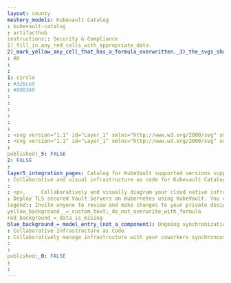 ```yaml
---
layout: county 
meshery_models: Kubevault Catalog
: kubevault-catalog
: artifacthub
instructions:: Security & Compliance
1)_fill_in_any_red_cells_with_appropriate_data.
2)_mark_yellow_any_cell_that_has_a_formula_overwritten._3)_the_svgs_shouldn't_have_xml_header_they_are_added_programmatically_through_workflows: Uncategorized
: AH
: 
: 
1: circle
: #326ce5
: #00D3A9
: 
: 
: 
: 
: 
: 
: <svg version="1.1" id="Layer_1" xmlns="http://www.w3.org/2000/svg" xmlns:xlink="http://www.w3.org/1999/xlink" x="0px" y="0px", 	 viewBox="0 0 32 32" style="enable-background:new 0 0 32 32;" xml:space="preserve">, <style type="text/css">, 	.st0{fill:#326CE5;}, </style>, <path class="st0" d="M15.9,31.8L0,0h31.8l-7.2,14.4h-0.4c-0.8,0-0.9,0.1-1,1.6c0,0.6-1.7,1.6-2.6,1.6c-0.1,0-0.2,0-0.3,0l-0.2-0.1, 	c-0.7-0.5-1-0.8-1.4-0.8c-0.3,0-0.7,0.3-1.3,1L17,18c-0.1,0.1-0.2,0.2-0.2,0.3c-0.1,0.1-0.1,0.2-0.1,0.3c0,0.2,0.1,0.4,0.3,0.5, 	c0.2,0.2,0.4,0.4,0.5,0.6c0.1,0.2,0.2,0.5,0.3,0.8c0,0.3-0.1,0.6-0.2,0.9l-0.4,0.9c0,0.2-0.1,0.3-0.2,0.4c-0.1,0.1-0.3,0.2-0.5,0.2, 	h-0.7h-0.2c-0.3,0-0.7,0-0.8,0.3c0,0.2,0,0.4,0,0.5V25c0,1.2,0,1.2,1.2,1.3h0.4c0.5,0,1.2,1,1.5,1.8L15.9,31.8z M15,14.7v1.8h1.9, 	v-1.8H15z M12.2,11.9v1.9h1.8v-1.9H12.2z M17.8,11.9v1.8h1.9v-1.8H17.8z M15,11.9v1.9h1.9v-1.9H15z M12.2,9.1V11h1.8V9.1H12.2z, 	 M15,9.1v1.8h1.9V9.1H15z M17.8,9.1v1.8h1.9V9.1H17.8z M12.2,6.4v1.9h1.8V6.4H12.2z M17.8,6.4v1.8h1.8V6.4H17.8z M15,6.4v1.8h1.9, 	V6.4H15z"/>, <path class="st0" d="M31,23.4c-0.3-0.2-0.6-0.5-0.8-0.9s-0.3-0.8-0.2-1.2v-0.1c0.8-1,0.8-1-0.1-1.9c-0.9-0.9-0.7-0.6-1.3,0, 	c-0.1,0.1-0.2,0.2-0.3,0.2c-0.1,0.1-0.2,0.1-0.3,0.1c-0.1,0-0.2,0-0.4,0c-0.1,0-0.2-0.1-0.3-0.2c-0.1-0.1-0.2-0.1-0.4-0.2h-0.1, 	c-0.1,0-0.2-0.1-0.3-0.1c-0.1-0.1-0.2-0.2-0.2-0.3c-0.1-0.1-0.1-0.2-0.1-0.3c0-0.1,0-0.2,0-0.4l0,0c0,0,0-0.2,0-0.3, 	c0-0.1-0.1-0.2-0.2-0.3c-0.1-0.1-0.2-0.1-0.3-0.1H25c-1.1,0-1.3-0.2-1.4,1.1c0,0.5-1.6,1.3-2,1.1h-0.1c-1-1-1-1-1.8-0.2L19.4,20, 	c-0.1,0.1-0.2,0.2-0.2,0.3c0,0.1,0,0.2,0.1,0.3l0,0c0.2,0.1,0.3,0.3,0.4,0.5c0.1,0.2,0.1,0.4,0.1,0.6c0,0.2-0.1,0.4-0.2,0.6, 	l-0.3,0.6c0,0.1-0.1,0.2-0.2,0.3c-0.1,0.1-0.2,0.1-0.3,0.1h-0.5c-0.2,0-0.6,0-0.7,0.2c0,0.1,0,0.3,0,0.4v1c0,0.8,0,0.8,0.8,0.9h0.3, 	c0.6,0,1.4,1.5,1.1,2v0.1c-0.7,1-0.7,1,0.2,1.9l0.2,0.2c0.2,0.2,0.5,0.3,0.8,0v-0.1c0.1-0.1,0.3-0.2,0.4-0.3, 	c0.2-0.1,0.3-0.1,0.5-0.1c0.2,0,0.3,0,0.5,0.1c0.2,0.1,0.3,0.2,0.4,0.3l0.3,0.1c0.1,0,0.3,0.1,0.4,0.2c0.1,0.1,0.1,0.3,0.1,0.4, 	c0,0.2,0,0.4,0,0.6c0,0.1,0,0.1,0,0.2c0,0.1,0,0.1,0.1,0.2c0,0.1,0.1,0.1,0.1,0.1C24,32,24,32,24.1,32c0.1,0,0.1,0,0.2,0h1.1, 	c0.4,0,0.7-0.2,0.6-0.6c0,0,0,0,0-0.1c0-0.3,0.1-0.6,0.3-0.9c0.2-0.2,0.5-0.4,0.8-0.4l0,0c0.1,0,0.2-0.1,0.3-0.1l0,0, 	c0.2-0.1,0.4-0.2,0.6-0.1c0.2,0,0.4,0.1,0.5,0.3l0,0c0.2,0.2,0.4,0.3,0.6,0.5c0.7-0.3,1.2-0.8,1.5-1.4c0-0.1-0.1-0.3-0.2-0.4, 	c-0.3-0.2-0.5-0.5-0.5-0.8c-0.1-0.3,0-0.7,0.2-0.9l0.1-0.2c0-0.1,0-0.1,0-0.2c0-0.2,0.1-0.4,0.3-0.5c0.1-0.1,0.3-0.2,0.5-0.1, 	c1,0,1,0,1-1.1C32,23.8,32.2,23.6,31,23.4z M28,24.7c0,0.6-0.2,1.2-0.5,1.7c-0.3,0.5-0.8,0.9-1.4,1.1c-0.6,0.2-1.2,0.3-1.8,0.1, 	c-0.6-0.1-1.1-0.4-1.6-0.9c-0.4-0.4-0.7-1-0.8-1.6s0-1.2,0.2-1.8c0.2-0.6,0.6-1,1.2-1.4c0.5-0.3,1.1-0.5,1.7-0.5, 	c0.8,0,1.6,0.3,2.1,0.9S28,23.9,28,24.7L28,24.7z"/>, </svg>
: <svg version="1.1" id="Layer_1" xmlns="http://www.w3.org/2000/svg" xmlns:xlink="http://www.w3.org/1999/xlink" x="0px" y="0px",          viewBox="0 0 32 32" style="enable-background:new 0 0 32 32;" xml:space="preserve">, <style type="text/css">,         .st0{fill:#FFFFFF;}, </style>, <path class="st0" d="M15.9,31.8L0,0h31.8l-7.2,14.4h-0.4c-0.8,0-0.9,0.1-1,1.6c0,0.6-1.7,1.6-2.6,1.6c-0.1,0-0.2,0-0.3,0l-0.2-0.1,         c-0.7-0.5-1-0.8-1.4-0.8c-0.3,0-0.7,0.3-1.3,1L17,18c-0.1,0.1-0.2,0.2-0.2,0.3c-0.1,0.1-0.1,0.2-0.1,0.3c0,0.2,0.1,0.4,0.3,0.5,         c0.2,0.2,0.4,0.4,0.5,0.6c0.1,0.2,0.2,0.5,0.3,0.8c0,0.3-0.1,0.6-0.2,0.9l-0.4,0.9c0,0.2-0.1,0.3-0.2,0.4c-0.1,0.1-0.3,0.2-0.5,0.2,         h-0.7h-0.2c-0.3,0-0.7,0-0.8,0.3c0,0.2,0,0.4,0,0.5V25c0,1.2,0,1.2,1.2,1.3h0.4c0.5,0,1.2,1,1.5,1.8L15.9,31.8z M15,14.7v1.8h1.9,         v-1.8H15z M12.2,11.9v1.9h1.8v-1.9H12.2z M17.8,11.9v1.8h1.9v-1.8H17.8z M15,11.9v1.9h1.9v-1.9H15z M12.2,9.1V11h1.8V9.1H12.2z,          M15,9.1v1.8h1.9V9.1H15z M17.8,9.1v1.8h1.9V9.1H17.8z M12.2,6.4v1.9h1.8V6.4H12.2z M17.8,6.4v1.8h1.8V6.4H17.8z M15,6.4v1.8h1.9,         V6.4H15z"/>, <path class="st0" d="M31,23.4c-0.3-0.2-0.6-0.5-0.8-0.9s-0.3-0.8-0.2-1.2v-0.1c0.8-1,0.8-1-0.1-1.9c-0.9-0.9-0.7-0.6-1.3,0,         c-0.1,0.1-0.2,0.2-0.3,0.2c-0.1,0.1-0.2,0.1-0.3,0.1c-0.1,0-0.2,0-0.4,0c-0.1,0-0.2-0.1-0.3-0.2c-0.1-0.1-0.2-0.1-0.4-0.2h-0.1,         c-0.1,0-0.2-0.1-0.3-0.1c-0.1-0.1-0.2-0.2-0.2-0.3c-0.1-0.1-0.1-0.2-0.1-0.3c0-0.1,0-0.2,0-0.4l0,0c0,0,0-0.2,0-0.3,         c0-0.1-0.1-0.2-0.2-0.3c-0.1-0.1-0.2-0.1-0.3-0.1H25c-1.1,0-1.3-0.2-1.4,1.1c0,0.5-1.6,1.3-2,1.1h-0.1c-1-1-1-1-1.8-0.2L19.4,20,         c-0.1,0.1-0.2,0.2-0.2,0.3c0,0.1,0,0.2,0.1,0.3l0,0c0.2,0.1,0.3,0.3,0.4,0.5c0.1,0.2,0.1,0.4,0.1,0.6c0,0.2-0.1,0.4-0.2,0.6,         l-0.3,0.6c0,0.1-0.1,0.2-0.2,0.3c-0.1,0.1-0.2,0.1-0.3,0.1h-0.5c-0.2,0-0.6,0-0.7,0.2c0,0.1,0,0.3,0,0.4v1c0,0.8,0,0.8,0.8,0.9h0.3,         c0.6,0,1.4,1.5,1.1,2v0.1c-0.7,1-0.7,1,0.2,1.9l0.2,0.2c0.2,0.2,0.5,0.3,0.8,0v-0.1c0.1-0.1,0.3-0.2,0.4-0.3,         c0.2-0.1,0.3-0.1,0.5-0.1c0.2,0,0.3,0,0.5,0.1c0.2,0.1,0.3,0.2,0.4,0.3l0.3,0.1c0.1,0,0.3,0.1,0.4,0.2c0.1,0.1,0.1,0.3,0.1,0.4,         c0,0.2,0,0.4,0,0.6c0,0.1,0,0.1,0,0.2c0,0.1,0,0.1,0.1,0.2c0,0.1,0.1,0.1,0.1,0.1C24,32,24,32,24.1,32c0.1,0,0.1,0,0.2,0h1.1,         c0.4,0,0.7-0.2,0.6-0.6c0,0,0,0,0-0.1c0-0.3,0.1-0.6,0.3-0.9c0.2-0.2,0.5-0.4,0.8-0.4l0,0c0.1,0,0.2-0.1,0.3-0.1l0,0,         c0.2-0.1,0.4-0.2,0.6-0.1c0.2,0,0.4,0.1,0.5,0.3l0,0c0.2,0.2,0.4,0.3,0.6,0.5c0.7-0.3,1.2-0.8,1.5-1.4c0-0.1-0.1-0.3-0.2-0.4,         c-0.3-0.2-0.5-0.5-0.5-0.8c-0.1-0.3,0-0.7,0.2-0.9l0.1-0.2c0-0.1,0-0.1,0-0.2c0-0.2,0.1-0.4,0.3-0.5c0.1-0.1,0.3-0.2,0.5-0.1,         c1,0,1,0,1-1.1C32,23.8,32.2,23.6,31,23.4z M28,24.7c0,0.6-0.2,1.2-0.5,1.7c-0.3,0.5-0.8,0.9-1.4,1.1c-0.6,0.2-1.2,0.3-1.8,0.1,         c-0.6-0.1-1.1-0.4-1.6-0.9c-0.4-0.4-0.7-1-0.8-1.6s0-1.2,0.2-1.8c0.2-0.6,0.6-1,1.2-1.4c0.5-0.3,1.1-0.5,1.7-0.5,         c0.8,0,1.6,0.3,2.1,0.9S28,23.9,28,24.7L28,24.7z"/>, </svg>
: 
published:_5: FALSE
2: FALSE
: 
layer5_integration_pages: Catalog for KubeVault supported versions supported by KubeVault
: Collaborative and visual infrastructure as code for Kubevault Catalog
: 
: <p>,     Collaboratively and visually diagram your cloud native infrastructure with GitOps-style pipeline integration. Design, test, and manage configuration your Kubernetes-based, containerized applications as a visual topology., </p>, <p>,     Looking for best practice cloud native design and deployment best practices? Choose from thousands of pre-built components in MeshMap. Choose from hundreds of ready-made design patterns by importing templates from Meshery Catalog or use our low code designer, MeshMap, to create and deploy your own cloud native infrastructure designs., </p>
: Deploy TLS secured Vault Servers on Kubernetes using KubeVault. You can use cert-manager to manage VaultServer TLS or you can manage TLS with self-signed.
legend:: Invite anyone to review and make changes to your private designs.
yellow_background__=_custom_text;_do_not_overwrite_with_formula
red_background_=_data_is_mising
blue_background_=_model_entry_(not_a_component): Ongoing synchronization of Kubernetes configuration and changes across any number of clusters.
: Collaborative Infrastructure as Code
: Collaboratively manage infrastructure with your coworkers synchronously sharing the same designs.
: 
: 
published:_0: FALSE
: 
: 
---
```

